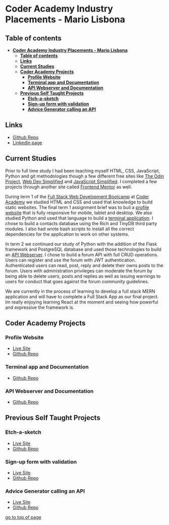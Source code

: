 # **Coder Academy Industry Placements - Mario Lisbona**

## **Table of contents**

- [**Coder Academy Industry Placements - Mario Lisbona**](#coder-academy-industry-placements---mario-lisbona)
  - [**Table of contents**](#table-of-contents)
  - [**Links**](#links)
  - [**Current Studies**](#current-studies)
  - [**Coder Academy Projects**](#coder-academy-projects)
    - [**Profile Website**](#profile-website)
    - [**Terminal app and Documentation**](#terminal-app-and-documentation)
    - [**API Webserver and Documentation**](#api-webserver-and-documentation)
  - [**Previous Self Taught Projects**](#previous-self-taught-projects)
    - [**Etch-a-sketch**](#etch-a-sketch)
    - [**Sign-up form with validation**](#sign-up-form-with-validation)
    - [**Advice Generator calling an API**](#advice-generator-calling-an-api)

## **Links**

- [Github Repo](https://github.com/MarioLisbona/)
- [LinkedIn page](https://www.linkedin.com/in/mario-lisbona-0496b8206/)

## **Current Studies**

Prior to full time study I had been teaching myself HTML, CSS, JavaScript, Python and git methodologies though a few different free sites like [The Odin Project](https://www.theodinproject.com/), [Web Dev Simplified](https://courses.webdevsimplified.com/) and [JavaScript Simplified](https://javascriptsimplified.com/). I completed a few projects through another site called [Frontend Mentor](https://www.frontendmentor.io/) as well.

During term 1 of the [Full Stack Web Development Bootcamp](https://www.coderacademy.edu.au/web-development-bootcamp) at [Coder Academy](https://www.coderacademy.edu.au/) we studied HTML and CSS and used that knowledge to build static websites. The final term 1 assignment brief was to buil a [profile website](https://mariolisbona.github.io/CA-T1A2-portfolio/index.html) that is fully responsive for mobile, tablet and desktop. We also studied Python and used that language to build a [terminal application](https://github.com/MarioLisbona/CA-T1A3-terminal-app). I chose to build a contacts database using the Rich and TinyDB third party modules. I also had wrote bash scripts to install all the correct dependencies for the application to work on other systems.

In term 2 we continued our study of Python with the addition of the Flask framework and PostgreSQL database and used those technologies to build an [API Webserver](https://github.com/MarioLisbona/CA-T2A2-API-Webserver). I chose to build a forum API with full CRUD operations. Users can register and use the forum with JWT authentication. Authenticated users can read, post, reply and delete their owns posts to the forum. Users with administration privileges can moderate the forum by being able to delete users, posts and replies as well as issuing warnings to users for conduct that goes against the forum community guidelines.

We are currently in the process of learning to develop a full stack MERN application and will have to complete a Full Stack App as our final project. Im really enjoying learning React at the moment and seeing how powerful and expressive the framework is.

## **Coder Academy Projects**

### **Profile Website**

- [Live Site](https://mariolisbona.github.io/CA-T1A2-portfolio/index.html)
- [Github Repo](https://github.com/MarioLisbona/CA-T1A2-portfolio)
  
### **Terminal app and Documentation**

- [Github Repo](https://github.com/MarioLisbona/CA-T1A3-terminal-app)
  
### **API Webserver and Documentation**

- [Github Repo](https://github.com/MarioLisbona/CA-T2A2-API-Webserver)
  
## **Previous Self Taught Projects**

### **Etch-a-sketch**

- [Live Site](https://mariolisbona.github.io/etch-a-sketch/)
- [Github Repo](https://github.com/MarioLisbona/etch-a-sketch)

### **Sign-up form with validation**

- [Live Site](https://mariolisbona.github.io/FEM-intro-component-with-signup-form/)
- [Github Repo](https://github.com/MarioLisbona/FEM-intro-component-with-signup-form)

### **Advice Generator calling an API**

- [Live Site](https://mariolisbona.github.io/FEM-advice-generator/)
- [Github Repo](https://github.com/MarioLisbona/FEM-advice-generator)

[go to top of page](#coder-academy-industry-placements---mario-lisbona)

